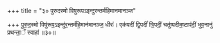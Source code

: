 +++
title = "३० पुरुदस्मो विषुरूपऽइन्दुरन्तर्महिमानमानञ्ज"

+++
पु॒रु॒द॒स्मो विषु॑रूप॒ऽइन्दु॑र॒न्तर्म॑हि॒मान॑मानञ्ज॒ धीरः॑। एक॑पदीं द्वि॒पदीं॑ त्रि॒पदीं॒ चतु॑ष्पदीम॒ष्टाप॑दीं॒ भुव॒नानु॑ प्रथन्ता॒ँ स्वाहा॑ ॥३०॥